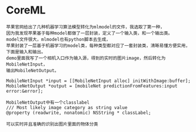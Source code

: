 # CoreML
    苹果官网给出了几种机器学习算法模型转化为mlmodel的文件，我选取了第一种，
    因为我发现苹果基于每种model都做了一层封装，定义了一个输入类，和一个输出类。
    model文件很大，mlmodel也有python脚本去生成，
    苹果封装了一层基于机器学习的model类，每种类型都对应了一套封装类，清晰易懂方便实用，下面是输入和输出。
    demo里面我写了一个相机入口作为输入源，得到的实时的图片image，然后转化为MobileNetInput，
    输出MobileNetOutput。
    
    MobileNetInput *input = [[MobileNetInput alloc] initWithImage:buffer];
    MobileNetOutput *output = [mobileNet predictionFromFeatures:input error:&error];

    MobileNetOutput中有一个classlabel
    /// Most likely image category as string value
    @property (readwrite, nonatomic) NSString * classLabel;
    
    可以实时并且准确的识别出图片里面的物体分类
